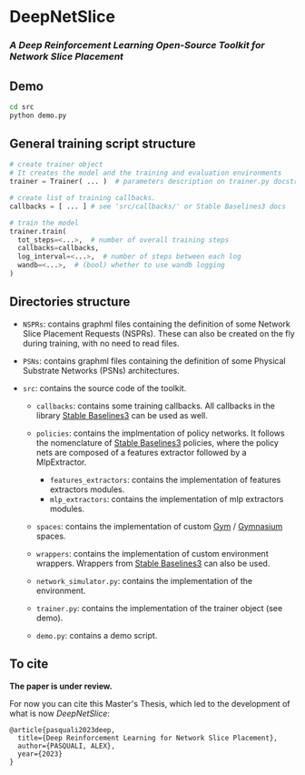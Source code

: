 # DeepNetSlice
### _A Deep Reinforcement Learning Open-Source Toolkit for Network Slice Placement_

## Demo
```bash
cd src
python demo.py
```

## General training script structure
```python
# create trainer object
# It creates the model and the training and evaluation environments
trainer = Trainer( ... )  # parameters description on trainer.py docstring

# create list of training callbacks.
callbacks = [ ... ] # see 'src/callbacks/' or Stable Baselines3 docs

# train the model
trainer.train(
  tot_steps=<...>,  # number of overall training steps
  callbacks=callbacks,
  log_interval=<...>,  # number of steps between each log
  wandb=<...>,  # (bool) whether to use wandb logging
)
```

## Directories structure
- `NSPRs`: contains graphml files containing the definition of some Network Slice Placement Requests (NSPRs).
These can also be created on the fly during training, with no need to read files.

- `PSNs`: contains graphml files containing the definition of some Physical Substrate Networks (PSNs) architectures.

- `src`: contains the source code of the toolkit.
  
  - `callbacks`: contains some training callbacks.
  All callbacks in the library [Stable Baselines3](https://github.com/Stable-Baselines-Team/stable-baselines3-contrib) can be used as well.
  
  - `policies`: contains the implmentation of policy networks.
  It follows the nomenclature of [Stable Baselines3](https://github.com/Stable-Baselines-Team/stable-baselines3-contrib) policies, where the policy nets are composed of a features extractor followed by a MlpExtractor.
    - `features_extractors`: contains the implementation of features extractors modules.
    - `mlp_extractors`: contains the implementation of mlp extractors modules.
  
  - `spaces`: contains the implementation of custom [Gym](https://github.com/openai/gym) / [Gymnasium](https://github.com/Farama-Foundation/Gymnasium) spaces.

  - `wrappers`: contains the implementation of custom environment wrappers.
  Wrappers from [Stable Baselines3](https://github.com/Stable-Baselines-Team/stable-baselines3-contrib) can also be used.

  - `network_simulator.py`: contains the implementation of the environment.

  - `trainer.py`: contains the implementation of the trainer object (see demo).

  - `demo.py`: contains a demo script.

## To cite
**The paper is under review.**

For now you can cite this Master's Thesis, which led to the development of what is now _DeepNetSlice_:

```
@article{pasquali2023deep,
  title={Deep Reinforcement Learning for Network Slice Placement},
  author={PASQUALI, ALEX},
  year={2023}
}
```